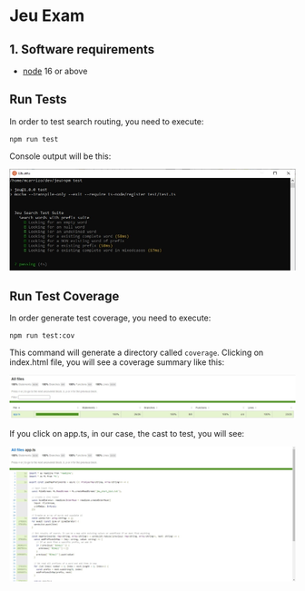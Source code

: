 # Jeu Exam 

## 1. Software requirements

- [node](https://nodejs.org/en/) 16 or above

## Run Tests

In order to test search routing, you need to execute:

```
npm run test
```

Console output will be this:

![Test Output](https://github.com/demostenes1509/jeu_test/blob/main/test/test.jpg)

## Run Test Coverage

In order generate test coverage, you need to execute:

```
npm run test:cov
```

This command will generate a directory called `coverage`. Clicking on index.html file, you will see a coverage summary like this:

![Coverage Output](https://github.com/demostenes1509/jeu_test/blob/main/test/coverage1.jpg)

If you click on app.ts, in our case, the cast to test, you will see: 

![Detailed Coverage Output](https://github.com/demostenes1509/jeu_test/blob/main/test/coverage2.jpg)
